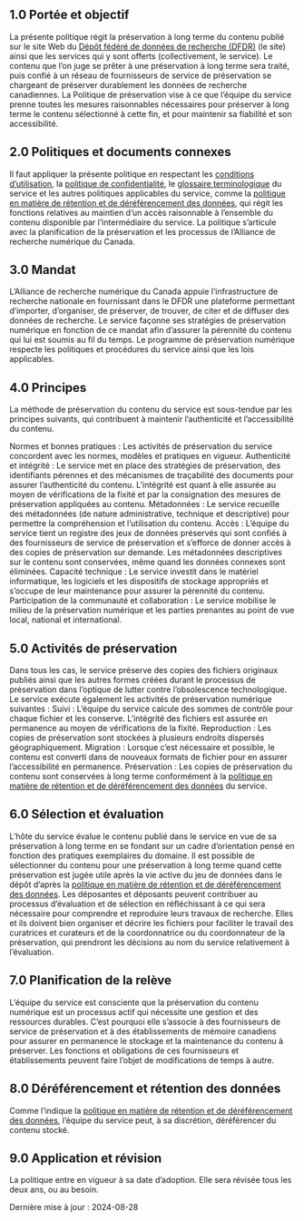 
## 1.0 Portée et objectif

La présente politique régit la préservation à long terme du contenu publié sur le site Web du [Dépôt fédéré de données de recherche (DFDR)](https://www.frdr-dfdr.ca) (le site) ainsi que les services qui y sont offerts (collectivement, le service). Le contenu que l’on juge se prêter à une préservation à long terme sera traité, puis confié à un réseau de fournisseurs de service de préservation se chargeant de préserver durablement les données de recherche canadiennes. 
La Politique de préservation vise à ce que l’équipe du service prenne toutes les mesures raisonnables nécessaires pour préserver à long terme le contenu sélectionné à cette fin, et pour maintenir sa fiabilité et son accessibilité.

## 2.0 Politiques et documents connexes

Il faut appliquer la présente politique en respectant les [conditions d’utilisation](/policies/fr/conditions_d'utilisation/), la [politique de confidentialité](/policies/fr/confidentialité/), le [glossaire terminologique](/policies/fr/glossaire/) du service et les autres politiques applicables du service, comme la [politique en matière de rétention et de déréférencement des données](/policies/fr/rétention_des_données/), qui régit les fonctions relatives au maintien d’un accès raisonnable à l’ensemble du contenu disponible par l’intermédiaire du service. La politique s’articule avec la planification de la préservation et les processus de l’Alliance de recherche numérique du Canada.

## 3.0 Mandat

L’Alliance de recherche numérique du Canada appuie l’infrastructure de recherche nationale en fournissant dans le DFDR une plateforme permettant d’importer, d’organiser, de préserver, de trouver, de citer et de diffuser des données de recherche. Le service façonne ses stratégies de préservation numérique en fonction de ce mandat afin d’assurer la pérennité du contenu qui lui est soumis au fil du temps. Le programme de préservation numérique respecte les politiques et procédures du service ainsi que les lois applicables.

## 4.0 Principes
La méthode de préservation du contenu du service est sous-tendue par les principes suivants, qui contribuent à maintenir l’authenticité et l’accessibilité du contenu.

Normes et bonnes pratiques : Les activités de préservation du service concordent avec les normes, modèles et pratiques en vigueur.
Authenticité et intégrité : Le service met en place des stratégies de préservation, des identifiants pérennes et des mécanismes de traçabilité des documents pour assurer l’authenticité du contenu. L’intégrité est quant à elle assurée au moyen de vérifications de la fixité et par la consignation des mesures de préservation appliquées au contenu.
Métadonnées : Le service recueille des métadonnées (de nature administrative, technique et descriptive) pour permettre la compréhension et l’utilisation du contenu.
Accès : L’équipe du service tient un registre des jeux de données préservés qui sont confiés à des fournisseurs de service de préservation et s’efforce de donner accès à des copies de préservation sur demande. Les métadonnées descriptives sur le contenu sont conservées, même quand les données connexes sont éliminées.
Capacité technique : Le service investit dans le matériel informatique, les logiciels et les dispositifs de stockage appropriés et s’occupe de leur maintenance pour assurer la pérennité du contenu.
Participation de la communauté et collaboration : Le service mobilise le milieu de la préservation numérique et les parties prenantes au point de vue local, national et international.

## 5.0 Activités de préservation

Dans tous les cas, le service préserve des copies des fichiers originaux publiés ainsi que les autres formes créées durant le processus de préservation dans l’optique de lutter contre l’obsolescence technologique. Le service exécute également les activités de préservation numérique suivantes :
Suivi : L’équipe du service calcule des sommes de contrôle pour chaque fichier et les conserve. L’intégrité des fichiers est assurée en permanence au moyen de vérifications de la fixité.
Reproduction : Les copies de préservation sont stockées à plusieurs endroits dispersés géographiquement.
Migration : Lorsque c’est nécessaire et possible, le contenu est converti dans de nouveaux formats de fichier pour en assurer l’accessibilité en permanence.
Préservation : Les copies de préservation du contenu sont conservées à long terme conformément à la [politique en matière de rétention et de déréférencement des données](/policies/fr/rétention_des_données/) du service. 

## 6.0 Sélection et évaluation

L’hôte du service évalue le contenu publié dans le service en vue de sa préservation à long terme en se fondant sur un cadre d’orientation pensé en fonction des pratiques exemplaires du domaine. Il est possible de sélectionner du contenu pour une préservation à long terme quand cette préservation est jugée utile après la vie active du jeu de données dans le dépôt d’après la [politique en matière de rétention et de déréférencement des données](/policies/fr/rétention_des_données/).
Les déposantes et déposants peuvent contribuer au processus d’évaluation et de sélection en réfléchissant à ce qui sera nécessaire pour comprendre et reproduire leurs travaux de recherche. Elles et ils doivent bien organiser et décrire les fichiers pour faciliter le travail des curatrices et curateurs et de la coordonnatrice ou du coordonnateur de la préservation, qui prendront les décisions au nom du service relativement à l’évaluation.

## 7.0 Planification de la relève

L’équipe du service est consciente que la préservation du contenu numérique est un processus actif qui nécessite une gestion et des ressources durables. C’est pourquoi elle s’associe à des fournisseurs de service de préservation et à des établissements de mémoire canadiens pour assurer en permanence le stockage et la maintenance du contenu à préserver.
Les fonctions et obligations de ces fournisseurs et établissements peuvent faire l’objet de modifications de temps à autre.

## 8.0 Déréférencement et rétention des données

Comme l’indique la [politique en matière de rétention et de déréférencement des données](/policies/fr/rétention_des_données/), l’équipe du service peut, à sa discrétion, déréférencer du contenu stocké.

## 9.0 Application et révision

La politique entre en vigueur à sa date d’adoption. Elle sera révisée tous les deux ans, ou au besoin.

Dernière mise à jour : 2024-08-28
